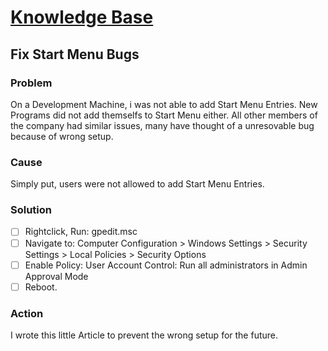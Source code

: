 # [Knowledge Base](../)

## Fix Start Menu Bugs
    
### Problem
On a Development Machine, i was not able to add Start Menu Entries. New Programs did not add themselfs to Start Menu either. All other members of the company had similar issues, many have thought of a unresovable bug because of wrong setup.

### Cause
Simply put, users were not allowed to add Start Menu Entries.

### Solution	
 *[ ] Rightclick, Run: gpedit.msc
 *[ ] Navigate to: Computer Configuration > Windows Settings > Security Settings > Local Policies > Security Options
 *[ ] Enable Policy: User Account Control: Run all administrators in Admin Approval Mode
 *[ ] Reboot.

### Action
I wrote this little Article to prevent the wrong setup for the future.
